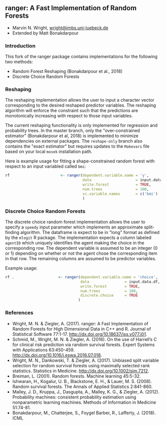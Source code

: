 ## ranger: A Fast Implementation of Random Forests
* Marvin N. Wright, wright@imbs.uni-luebeck.de
* Extended by Matt Bonakdarpour

### Introduction
This fork of the ranger package contains implementations for the following two methods:
* Random Forest Reshaping (Bonakdarpour et al., 2018)
* Discrete Choice Random Forests

### Reshaping
The reshaping implementation allows the user to input a character vector corresponding to the desired reshaped predictor variables. The reshaping algorithm will enforce the constraint such that the predictions are monotonically increasing with respect to those input variables. 

The current reshaping functionality is only implemented for regression and probability trees. In the master branch, only the "over-constrained estimator" (Bonakdarpour et al, 2018) is implemented to minimize dependencies on external packages. The `reshape-only` branch also contains the "exact estimator" but requires updates to the `Makevars` file based on your local `mosek` installation path. 

Here is example usage for fitting a shape-constrained random forest with respect to an input variabled called `bmi`:
```r
rf                       <- ranger(dependent.variable.name = 'y',
                                   data                    = input.data.df,
                                   write.forest            = TRUE,
                                   num.trees               = 100,
                                   sc.variable.names       = c('bmi')
                                   )
```

### Discrete Choice Random Forests
The discrete choice random forest implementation allows the user to specify a `speedy` input parameter which implements an approximate split-finding algorithm. The dataframe is expect to be in "long" format as defined by the `mlogit` R package. The implementation expects a column labeled `agentID` which uniquely identifies the agent making the choice in the corresponding row. The dependent variable is assumed to be an integer (0 or 1) depending on whether or not the agent chose the corresponding item in that row. The remaining columns are assumed to be predictor variables. 

Example usage:
```r
rf .                    <- ranger(dependent.variable.name = 'choice',
                                  data                = input.data.df,
                                  write.forest        = TRUE,
                                  num.trees           = 100,
                                  discrete.choice     = TRUE
                                 )
```

### References
* Wright, M. N. & Ziegler, A. (2017). ranger: A Fast Implementation of Random Forests for High Dimensional Data in C++ and R. Journal of Statistical Software 77:1-17. http://dx.doi.org/10.18637/jss.v077.i01.
* Schmid, M., Wright, M. N. & Ziegler, A. (2016). On the use of Harrell’s C for clinical risk prediction via random survival forests. Expert Systems with Applications 63:450-459. http://dx.doi.org/10.1016/j.eswa.2016.07.018.
* Wright, M. N., Dankowski, T. & Ziegler, A. (2017). Unbiased split variable selection for random survival forests using maximally selected rank statistics. Statistics in Medicine. http://dx.doi.org/10.1002/sim.7212.
* Breiman, L. (2001). Random forests. Machine learning 45:5-32.
* Ishwaran, H., Kogalur, U. B., Blackstone, E. H., & Lauer, M. S. (2008). Random survival forests. The Annals of Applied Statistics 2:841-860.
* Malley, J. D., Kruppa, J., Dasgupta, A., Malley, K. G., & Ziegler, A. (2012). Probability machines: consistent probability estimation using nonparametric learning machines. Methods of Information in Medicine 51:74-81.
* Bonakdarpour, M., Chatterjee, S., Foygel Barber, R., Lafferty, J. (2018). ICML
